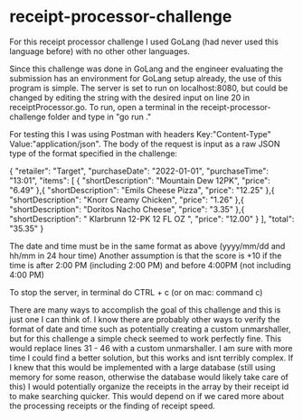 # receipt-processor-challenge

For this receipt processor challenge I used GoLang (had never used this language before) with no other other languages.

Since this challenge was done in GoLang and the engineer evaluating the submission has an environment for GoLang setup already, the use of this program is simple.  The server is set to run on localhost:8080, but could be changed by editing the string with the desired input on line 20 in receiptProcessor.go.  To run, open a terminal in the receipt-processor-challenge folder and type in "go run ."

For testing this I was using Postman with headers Key:"Content-Type" Value:"application/json".  The body of the request is input as a raw JSON type of the format specified in the challenge:

{
  "retailer": "Target",
  "purchaseDate": "2022-01-01",
  "purchaseTime": "13:01",
  "items": [
    {
      "shortDescription": "Mountain Dew 12PK",
      "price": "6.49"
    },{
      "shortDescription": "Emils Cheese Pizza",
      "price": "12.25"
    },{
      "shortDescription": "Knorr Creamy Chicken",
      "price": "1.26"
    },{
      "shortDescription": "Doritos Nacho Cheese",
      "price": "3.35"
    },{
      "shortDescription": "   Klarbrunn 12-PK 12 FL OZ  ",
      "price": "12.00"
    }
  ],
  "total": "35.35"
}

The date and time must be in the same format as above (yyyy/mm/dd and hh/mm in 24 hour time)
Another assumption is that the score is +10 if the time is after 2:00 PM (including 2:00 PM) and before 4:00PM (not including 4:00 PM)

To stop the server, in terminal do CTRL + c (or on mac: command c)

There are many ways to accomplish the goal of this challenge and this is just one I can think of.  I know there are probably other ways to verify the format of date and time such as potentially creating a custom unmarshaller, but for this challenge a simple check seemed to work perfectly fine.  This would replace lines 31 - 46 with a custom unmarshaller.  I am sure with more time I could find a better solution, but this works and isnt terribly complex.  If I knew that this would be implemented with a large database (still using memory for some reason, otherwise the database would likely take care of this) I would potentially organize the receipts in the array by their receipt id to make searching quicker.  This would depend on if we cared more about the processing receipts or the finding of receipt speed.